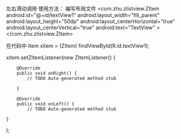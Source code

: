 左右滑动调用
使用方法：
编写布局文件
    <com.zhu.zlistview.ZItem
        android:id="@+id/textView1"
        android:layout_width="fill_parent"
        android:layout_height="50dp"
        android:layout_centerHorizontal="true"
        android:layout_centerVertical="true"
        android:text="TextView" >
    </com.zhu.zlistview.ZItem>
    
在代码中
Item xitem = (ZItem) findViewById(R.id.textView1);
  	
xitem.setZItemListener(new ZItemListener() {
			
		@Override
		public void onRight() {
			// TODO Auto-generated method stub

		}
			
		@Override
		public void onLeft() {
			// TODO Auto-generated method stub

    }
);
